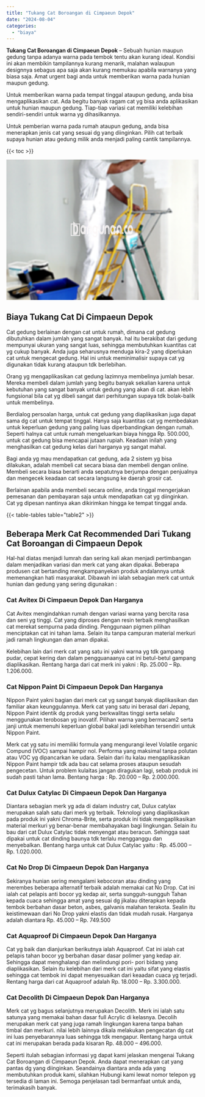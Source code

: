 ```yaml
---
title: "Tukang Cat Boroangan di Cimpaeun Depok"
date: "2024-08-04"
categories: 
  - "biaya"
---
```


**Tukang Cat Boroangan di Cimpaeun Depok** – Sebuah hunian maupun gedung tanpa adanya warna pada tembok tentu akan kurang ideal. Kondisi ini akan membikin tampilannya kurang menarik, malahan walaupun designnya sebagus apa saja akan kurang memukau apabila warnanya yang biasa saja. Amat urgent bagi anda untuk memberikan warna pada hunian maupun gedung.

Untuk memberikan warna pada tempat tinggal ataupun gedung, anda bisa mengaplikasikan cat. Ada begitu banyak ragam cat yg bisa anda aplikasikan untuk hunian maupun gedung. Tiap-tiap variasi cat memiliki kelebihan sendiri-sendiri untuk warna yg dihasilkannya.

Untuk pemberian warna pada rumah ataupun gedung, anda bisa menerapkan jenis cat yang sesuai dg yang diinginkan. Pilih cat terbaik supaya hunian atau gedung milik anda menjadi paling cantik tampilannya.

{{< toc >}}

![Tukang Cat Boroangan di Cimpaeun Depok](/images/jasa-cat-murah14.png)

## Biaya Tukang Cat Di Cimpaeun Depok

Cat gedung berlainan dengan cat untuk rumah, dimana cat gedung dibutuhkan dalam jumlah yang sangat banyak. hal itu berakibat dari gedung mempunyai ukuran yang sangat luas, sehingga membutuhkan kuantitas cat yg cukup banyak. Anda juga seharusnya menduga kira-2 yang diperlukan cat untuk mengecat gedung. Hal ini untuk meminimalisir supaya cat yg digunakan tidak kurang ataupun tdk berlebihan.

Orang yg mengaplikasikan cat gedung lazimnya membelinya jumlah besar. Mereka membeli dalam jumlah yang begitu banyak sekalian karena untuk kebutuhan yang sangat banyak untuk gedung yang akan di cat. akan lebih fungsional bila cat yg dibeli sangat dari perhitungan supaya tdk bolak-balik untuk membelinya.

Berdialog persoalan harga, untuk cat gedung yang diaplikasikan juga dapat sama dg cat untuk tempat tinggal. Hanya saja kuantitas cat yg membedakan untuk keperluan gedung yang paling luas diperbandingkan dengan rumah. Seperti halnya cat untuk rumah mengeluarkan biaya hingga Rp. 500.000, untuk cat gedung bisa mencapai jutaan rupiah. Keadaan inilah yang menghasilkan cat gedung kelas dari harganya yg sangat mahal.

Bagi anda yg mau mendapatkan cat gedung, ada 2 sistem yg bisa dilakukan, adalah membeli cat secara biasa dan membeli dengan online. Membeli secara biasa berarti anda sepatutnya berjumpa dengan penjualnya dan mengecek keadaan cat secara langsung ke daerah grosir cat.

Berlainan apabila anda membeli secara online, anda tinggal mengerjakan pemesanan dan pembayaran saja untuk mendapatkan cat yg diinginkan. Cat yg dipesan nantinya akan dikirimkan hingga ke tempat tinggal anda.

{{< table-tables table="table2" >}}

## Beberapa Merk Cat Recommended Dari Tukang Cat Boroangan di Cimpaeun Depok

Hal-hal diatas menjadi lumrah dan sering kali akan menjadi pertimbangan dalam menjadikan variasi dan merk cat yang akan dipakai. Beberapa produsen cat bertanding mengkampanyekan produk andalannya untuk memenangkan hati masyarakat. Dibawah ini ialah sebagian merk cat untuk hunian dan gedung yang sering digunakan :

### Cat Avitex Di Cimpaeun Depok Dan Harganya

Cat Avitex mengindahkan rumah dengan variasi warna yang bercita rasa dan seni yg tinggi. Cat yang diproses dengan resin terbaik menghasilkan cat merekat sempurna pada dinding. Penggunaan pigmen pilihan menciptakan cat ini tahan lama. Selain itu tanpa campuran material merkuri jadi ramah lingkungan dan aman dipakai.

Kelebihan lain dari merk cat yang satu ini yakni warna yg tdk gampang pudar, cepat kering dan dalam pengguanaanya cat ini betul-betul gampang diaplikasikan. Rentang harga dari cat merk ini yakni : Rp. 25.000 – Rp. 1.206.000.

### Cat Nippon Paint Di Cimpaeun Depok Dan Harganya

Nippon Paint yakni bagian dari merk cat yg sangat banyak diaplikasikan dan familiar akan keunggulannya. Merk cat yang satu ini berasal dari Jepang, Nippon Paint identik dg produk yang berkwalitas tinggi serta selalu menggunakan terobosan yg inovatif. Pilihan warna yang bermacam2 serta janji untuk memenuhi keperluan global bakal jadi kelebihan tersendiri untuk Nippon Paint.

Merk cat yg satu ini memiliki formula yang mengurangi level Volatile organic Compund (VOC) sampai hampir nol. Performa yang maksimal tanpa polutan atau VOC yg dipancarkan ke udara. Selain dari itu kalau mengaplikasikan Nippon Paint hampir tdk ada bau cat selama proses ataupun sesudah pengecetan. Untuk problem kulaitas jangan diragukan lagi, sebab produk ini sudah pasti tahan lama. Bentang harga : Rp. 20.000 – Rp. 2.000.000.

### Cat Dulux Catylac Di Cimpaeun Depok Dan Harganya

Diantara sebagian merk yg ada di dalam industry cat, Dulux catylax merupakan salah satu dari merk yg terbaik. Teknologi yang diaplikasikan pada produk ini yakni Chroma-Brite, serta produk ini tidak mengaplikasikan material merkuri yg benar-benar membahayakan bagi lingkungan. Selain itu bau dari cat Dulux Catylac tidak menyengat atau beracun. Sehingga saat dipakai untuk cat dinding baunya tdk terlalu mengganggu dan menyebalkan. Bentang harga untuk cat Dulux Catylac yaitu : Rp. 45.000 – Rp. 1.020.000.

### Cat No Drop Di Cimpaeun Depok Dan Harganya

Sekiranya hunian sering mengalami kebocoran atau dinding yang merembes beberapa alternatif terbaik adalah memakai cat No Drop. Cat ini ialah cat pelapis anti bocor yg kedap air, serta sungguh-sungguh Tahan kepada cuaca sehingga amat yang sesuai dg jikalau diterapkan kepada tembok berbahan dasar beton, asbes, galvanis malahan terakota. Sealin itu keistimewaan dari No Drop yakni elastis dan tidak mudah rusak. Harganya adalah diantara Rp. 45.000 – Rp. 749.500

### Cat Aquaproof Di Cimpaeun Depok Dan Harganya

Cat yg baik dan dianjurkan berikutnya ialah Aquaproof. Cat ini ialah cat pelapis tahan bocor yg berbahan dasar dasar polimer yang kedap air. Sehingga dapat menghalangi dan melindungi pori- pori bidang yang diaplikasikan. Selain itu kelebihan dari merk cat ini yaitu sifat yang elastis sehingga cat tembok ini dapat menyesuaikan dari keaadan cuaca yg terjadi. Rentang harga dari cat Aquaproof adalah Rp. 18.000 – Rp. 3.300.000.

### Cat Decolith Di Cimpaeun Depok Dan Harganya

Merk cat yg bagus selanjutnya merupakan Decolith. Merk ini ialah satu satunya yang memakai bahan dasar full Acrylic di kelasnya. Decolih merupakan merk cat yang juga ramah lingkungan karena tanpa bahan timbal dan merkuri. nilai lebih lainnya dikala melakukan pengecatan dg cat ini luas penyebarannya luas sehingga tdk mengapur. Rentang harga untuk cat ini merupakan berada pada kisaran Rp. 48.000 – 496.000.

Seperti itulah sebagian informasi yg dapat kami jelaskan mengenai Tukang Cat Boroangan di Cimpaeun Depok. Anda dapat menerapkan cat yang pantas dg yang diinginkan. Seandainya diantara anda ada yang membutuhkan produk kami, silahkan Hubungi kami lewat nomor telepon yg tersedia di laman ini. Semoga penjelasan tadi bermanfaat untuk anda, terimakasih banyak.
